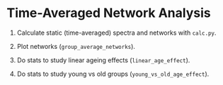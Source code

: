 # Time-Averaged Network Analysis

1. Calculate static (time-averaged) spectra and networks with `calc.py`.

2. Plot networks (`group_average_networks`).

3. Do stats to study linear ageing effects (`linear_age_effect`).

4. Do stats to study young vs old groups (`young_vs_old_age_effect`).
